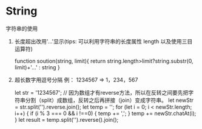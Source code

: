 # String
字符串的使用


1. 长度超出改用'...'显示(tips: 可以利用字符串的长度属性 length 以及使用三目运算符)

    function soution(string, limit){
        return string.length>limit?string.substr(0, limit)+'...' : string
    }
    
 2. 超长数字用逗号分隔 例： 1234567 =>  1，234，567
    
    let str = '1234567';
    //  因为数组才有reverse方法，所以在反转之间要先把字符串分割（split）成数组，反转之后再拼接（join）变成字符串。
    let newStr = str.split('').reverse.join();
    let temp = '';
    for (let i = 0; i < newStr.length; i++) {
        if (i % 3 === 0 && i !==0) {
            temp += ',';
        }
        temp += newStr.chatAt(i);
    }
    let result = temp.split('').reverse().join();
    
 
    
    
